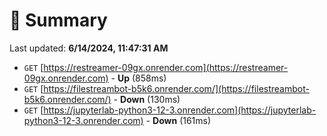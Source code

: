 # 📖 Summary
Last updated: **6/14/2024, 11:47:31 AM**

- `GET` [https://restreamer-09gx.onrender.com](https://restreamer-09gx.onrender.com) - **Up** (858ms)
- `GET` [https://filestreambot-b5k6.onrender.com/](https://filestreambot-b5k6.onrender.com/) - **Down** (130ms)
- `GET` [https://jupyterlab-python3-12-3.onrender.com](https://jupyterlab-python3-12-3.onrender.com) - **Down** (161ms)
